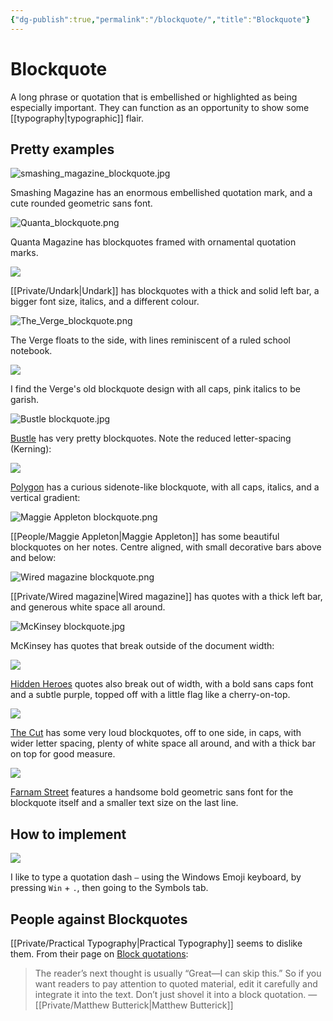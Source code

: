 ```yaml
---
{"dg-publish":true,"permalink":"/blockquote/","title":"Blockquote"}
---
```



# Blockquote

A long phrase or quotation that is embellished or highlighted as being especially important. They can function as an opportunity to show some [[typography\|typographic]] flair.

## Pretty examples

![smashing_magazine_blockquote.jpg](/img/user/Embeds/smashing_magazine_blockquote.jpg)

Smashing Magazine has an enormous embellished quotation mark, and a cute rounded geometric sans font.

![Quanta_blockquote.png](/img/user/Embeds/Quanta_blockquote.png)

Quanta Magazine has blockquotes framed with ornamental quotation marks.

![](/img/user/Vaults/quartz/content/notes/images/undark_blockquote.jpg)

[[Private/Undark\|Undark]] has blockquotes with a thick and solid left bar, a bigger font size, italics, and a different colour.

![The_Verge_blockquote.png](/img/user/Embeds/The_Verge_blockquote.png)

The Verge floats to the side, with lines reminiscent of a ruled school notebook.

![](/img/user/Vaults/quartz/content/notes/images/theverge_blockquote.jpg)

I find the Verge's old blockquote design with all caps, pink italics to be garish.


![Bustle blockquote.jpg](/img/user/Vaults/quartz/content/notes/images/Bustle%20blockquote.jpg)

[Bustle](https://www.bustle.com/wellness/overcoming-burnout-self-care?ref=refind) has very pretty blockquotes. Note the reduced letter-spacing (Kerning):

![](/img/user/Vaults/quartz/content/notes/images/Polygon_side_quote.jpg)

[Polygon](https://www.polygon.com/23025632/metaverse-mmo-ending) has a curious sidenote-like blockquote, with all caps, italics, and a vertical gradient:

![Maggie Appleton blockquote.png](/img/user/Vaults/quartz/content/notes/images/Maggie%20Appleton%20blockquote.png)

[[People/Maggie Appleton\|Maggie Appleton]] has some beautiful blockquotes on her notes. Centre aligned, with small decorative bars above and below:

![Wired magazine blockquote.png](/img/user/Vaults/quartz/content/notes/images/Wired%20magazine%20blockquote.png)

[[Private/Wired magazine\|Wired magazine]] has quotes with a thick left bar, and generous white space all around.

![McKinsey blockquote.jpg](/img/user/Vaults/quartz/content/notes/images/McKinsey%20blockquote.jpg)

McKinsey has quotes that break outside of the document width:

![](https://pbs.twimg.com/media/Fb2f0dSVsAAJKxE?format=jpg&name=4096x4096)

[Hidden Heroes](https://hiddenheroes.netguru.com/douglas-engelbart) quotes also break out of width, with a bold sans caps font and a subtle purple, topped off with a little flag like a cherry-on-top.

![](/img/user/Vaults/quartz/content/notes/images/thecut_blockquote.jpg)

[The Cut](https://www.thecut.com/article/meghan-markle-profile-interview.html) has some very loud blockquotes, off to one side, in caps, with wider letter spacing, plenty of white space all around, and with a thick bar on top for good measure.

![](/img/user/Vaults/quartz/content/notes/images/farnamstreet_blockquote.jpg)

[Farnam Street](https://fs.blog/munger-worldly-wisdom/?ref=refind) features a handsome bold geometric sans font for the blockquote itself and a smaller text size on the last line.

## How to implement

![](/img/user/Vaults/quartz/content/notes/images/windows10_emoji_keyboard_symbols.jpg)

I like to type a quotation dash `—` using the Windows Emoji keyboard, by pressing `Win` + `.`, then going to the Symbols tab.

## People against Blockquotes

[[Private/Practical Typography\|Practical Typography]] seems to dislike them. From their page on [Block quotations](https://practicaltypography.com/block-quotations.html):

> The reader’s next thought is usually “Great—I can skip this.” So if you want readers to pay attention to quoted material, edit it carefully and integrate it into the text. Don’t just shovel it into a block quotation.
> —[[Private/Matthew Butterick\|Matthew Butterick]]

